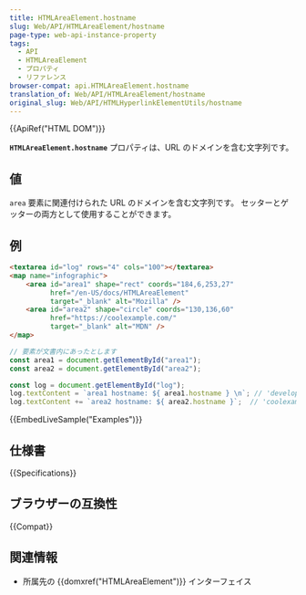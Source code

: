 ```yaml
---
title: HTMLAreaElement.hostname
slug: Web/API/HTMLAreaElement/hostname
page-type: web-api-instance-property
tags:
  - API
  - HTMLAreaElement
  - プロパティ
  - リファレンス
browser-compat: api.HTMLAreaElement.hostname
translation_of: Web/API/HTMLAreaElement/hostname
original_slug: Web/API/HTMLHyperlinkElementUtils/hostname
---
```

{{ApiRef("HTML DOM")}}

**`HTMLAreaElement.hostname`** プロパティは、URL のドメインを含む文字列です。

## 値

`area` 要素に関連付けられた URL のドメインを含む文字列です。
セッターとゲッターの両方として使用することができます。

## 例

```html
<textarea id="log" rows="4" cols="100"></textarea>
<map name="infographic">
    <area id="area1" shape="rect" coords="184,6,253,27"
          href="/en-US/docs/HTMLAreaElement"
          target="_blank" alt="Mozilla" />
    <area id="area2" shape="circle" coords="130,136,60"
          href="https://coolexample.com/"
          target="_blank" alt="MDN" />
</map>
```

```js
// 要素が文書内にあったとします
const area1 = document.getElementById("area1");
const area2 = document.getElementById("area2");

const log = document.getElementById("log");
log.textContent = `area1 hostname: ${ area1.hostname } \n`; // 'developer.mozilla.org'
log.textContent += `area2 hostname: ${ area2.hostname }`;  // 'coolexample.com'
```

{{EmbedLiveSample("Examples")}}

## 仕様書

{{Specifications}}

## ブラウザーの互換性

{{Compat}}

## 関連情報

- 所属先の {{domxref("HTMLAreaElement")}} インターフェイス
